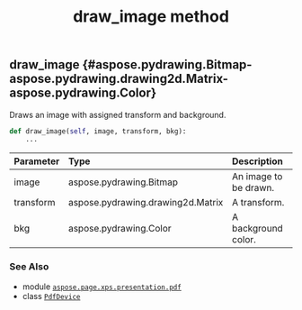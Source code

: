 ﻿---
title: draw_image method
second_title: Aspose.Page for Python via .NET API References
description: 
type: docs
weight: 90
url: /python-net/aspose.page.xps.presentation.pdf/pdfdevice/draw_image/
is_root: false
---

## draw_image {#aspose.pydrawing.Bitmap-aspose.pydrawing.drawing2d.Matrix-aspose.pydrawing.Color}

Draws an image with assigned transform and background.



```python
def draw_image(self, image, transform, bkg):
    ...
```


| Parameter | Type | Description |
| :- | :- | :- |
| image | aspose.pydrawing.Bitmap | An image to be drawn. |
| transform | aspose.pydrawing.drawing2d.Matrix | A transform. |
| bkg | aspose.pydrawing.Color | A background color. |



### See Also
* module [`aspose.page.xps.presentation.pdf`](../../)
* class [`PdfDevice`](/page/python-net/aspose.page.xps.presentation.pdf/pdfdevice)
